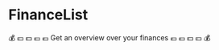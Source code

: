 # FinanceList
:moneybag: :yen: :dollar: :pound: :euro: Get an overview over your finances :euro: :pound: :dollar: :yen: :moneybag:
